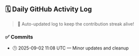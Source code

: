 ## 🗓️ Daily GitHub Activity Log

> 🤖 Auto-updated log to keep the contribution streak alive!

### ✅ Commits

- 🕒 2025-09-02 11:08 UTC — Minor updates and cleanup

